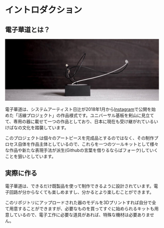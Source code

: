 # イントロダクション

## 電子華道とは？

![作品・日辻](assets/hitsuji.jpg)

電子華道は、システムアーティスト日辻が2018年1月から[Instagram](https://instagram.com/kassen_project/)で公開を始めた「活線プロジェクト」の作品様式です。ユニバーサル基板を剣山に見立てて、専用の器に載せて一つの作品としており、日本に現在も受け継がれているいけばなの文化を踏襲しています。

このプロジェクトは個々のアートピースを完成品とするのではなく、その制作プロセス自体を作品主体としているので、これらを一つのツールキットとして様々な作品や新たな表現手法が派生(Githubの言葉を借りるならばフォーク)していくことを狙いとしています。

## 実際に作る

電子華道は、できるだけ既製品を使って制作できるように設計されています。電子回路が分からなくても楽しめますし、分かるとより楽しむことができます。

このリポジトリにアップロードされた器のモデルを3Dプリントすれば自分で全て用意することができますが、必要なものを買ってすぐに始められるキットも用意しているので、電子工作に必要な道具があれば、特殊な機材は必要ありません。
